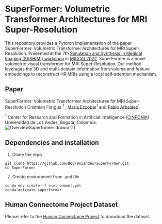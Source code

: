 # SuperFormer: Volumetric Transformer Architectures for MRI Super-Resolution
This repository provides a Pytorch implementation of the paper SuperFormer: Volumetric Transformer Architectures for MRI Super-Resolution. Presented at the 7th [Simulation and Synthesis in Medical Imaging (SASHIMI) workshop](https://2022.sashimi-workshop.org/) in [MICCAI 2022](https://conferences.miccai.org/2022/en/). SuperFormer is a novel volumetric visual transformer for MRI Super-Resolution. Our method leverages the 3D and multi-domain information from volume and feature embeddings to reconstruct HR MRIs using a local self-attention mechanism. 
## Paper
SuperFormer: Volumetric Transformer Architectures for MRI Super-Resolution
Cristhian Forigua $^1$ , [María Escobar](https://mc-escobar11.github.io/)$^1$ and [Pablo Arbeláez](https://scholar.google.com.co/citations?user=k0nZO90AAAAJ&hl=en)$^1$ 

$^1$ Center for Research and Formation in Artificial Intelligence ([CINFONIA](https://cinfonia.uniandes.edu.co/)) , Universidad de Los Andes, Bogotá, Colombia.
![OverviewSuperformer drawio (1)](https://user-images.githubusercontent.com/66923636/181068906-77dfbcb3-a373-4af0-9ea8-4af73a531961.png)

## Dependencies and installation 
1. Clone the repo
```
git clone https://github.com/BCV-Uniandes/SuperFormer.git
cd SuperFormer
```
2. Create environment from .yml file
```
conda env create -f environment.yml
conda activate superformer
```

## Human Connectome Project Dataset
Please refer to the [Human Connectome Project](https://www.humanconnectome.org/study/hcp-young-adult/document/1200-subjects-data-release) to donwload the dataset. 

